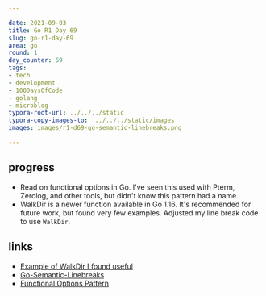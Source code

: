 ```yaml
---

date: 2021-09-03
title: Go R1 Day 69
slug: go-r1-day-69
area: go
round: 1
day_counter: 69
tags:
- tech
- development
- 100DaysOfCode
- golang
- microblog
typora-root-url: ../../../static
typora-copy-images-to:  ../../../static/images
images: images/r1-d69-go-semantic-linebreaks.png

---
```


## progress

- Read on functional options in Go. I've seen this used with Pterm, Zerolog, and other tools, but didn't know this pattern had a name.
- WalkDir is a newer function available in Go 1.16.
It's recommended for future work, but found very few examples.
Adjusted my line break code to use `WalkDir`.

## links

- [Example of WalkDir I found useful](https://gist.github.com/AWtnb/7c4060fe0e022d37bc07be5a69bf7041)
- [Go-Semantic-Linebreaks](https://github.com/sheldonhull/go-semantic-linebreaks.git)
- [Functional Options Pattern](https://halls-of-valhalla.org/beta/articles/functional-options-pattern-in-go,54/)
